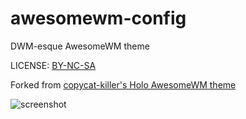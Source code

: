 # awesomewm-config
DWM-esque AwesomeWM theme

LICENSE: [BY-NC-SA](http://creativecommons.org/licenses/by-nc-sa/4.0)

Forked from [copycat-killer's Holo AwesomeWM theme](https://github.com/copycat-killer/awesome-copycats)

![screenshot](http://u.shokusho.com/img/eelblennies.png)
